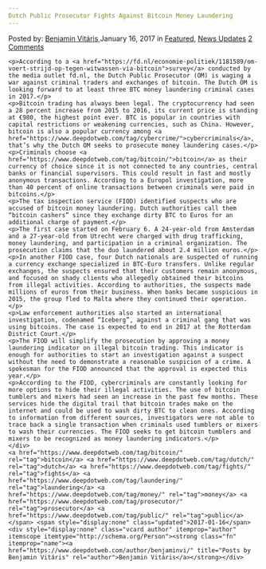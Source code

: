 ```yaml
---
Dutch Public Prosecutor Fights Against Bitcoin Money Laundering
---
```

<article class="post-listing post-17554 post type-post status-publish format-standard has-post-thumbnail hentry  tag-bitcoin tag-dutch tag-fights tag-laundering tag-money tag-prosecutor tag-public">
    <div class="post-inner">
        <span>Posted by: <a href="https://www.deepdotweb.com/author/benjaminvi/" title="">Benjamin Vitáris </a></span>
    <span>January 16, 2017</span>
    <span>in <a href="https://www.deepdotweb.com/category/deepdot-news/" rel="category tag">Featured</a>, <a href="https://www.deepdotweb.com/category/news-updates/" rel="category tag">News Updates</a></span>
    <span><a href="https://www.deepdotweb.com/2017/01/16/dutch-public-prosecutor-fights-bitcoin-money-laundering/#comments">2 Comments</a></span>
    </p>
    <div class="clear"></div>
    
    <p>According to a <a href="https://fd.nl/economie-politiek/1181589/om-voert-strijd-op-tegen-witwassen-via-bitcoin">survey</a> conducted by the media outlet fd.nl, the Dutch Public Prosecutor (OM) is waging a war against criminal traders and exchanges of bitcoin. The Dutch OM is looking forward to at least three BTC money laundering criminal cases in 2017.</p>
    <p>Bitcoin trading has always been legal. The cryptocurrency had seen a 28 percent increase from 2015 to 2016, its current price is standing at €980, the highest point ever. BTC is popular in countries with capital restrictions or weakening currencies, such as China. However, bitcoin is also a popular currency among <a href="https://www.deepdotweb.com/tag/cybercrime/">cybercriminals</a>, that’s why the Dutch OM seeks to prosecute money laundering cases.</p>
    <p>Criminals choose <a href="https://www.deepdotweb.com/tag/bitcoin/">bitcoin</a> as their currency of choice since it is not connected to any countries, central banks or financial supervisors. This could result in fast and mostly anonymous transactions. According to a Europol investigation, more than 40 percent of online transactions between criminals were paid in bitcoins.</p>
    <p>The tax inspection service (FIOD) identified suspects who are accused of bitcoin money laundering. Dutch authorities call them “bitcoin cashers” since they exchange dirty BTC to Euros for an additional charge of payment.</p>
    <p>The first case started on February 6. A 24-year-old from Amsterdam and a 27-year-old from Utrecht were charged with drug trafficking, money laundering, and participation in a criminal organization. The prosecution claims that the duo laundered about 2.4 million euros.</p>
    <p>In another FIOD case, four Dutch nationals are suspected of running a currency exchange specialized in BTC-Euro transfers. Unlike regular exchanges, the suspects ensured that their customers remain anonymous, and focused on shady clients who allegedly obtained their bitcoins from illegal activities. According to authorities, the suspects made millions of euros from their business. When banks became suspicious in 2015, the group fled to Malta where they continued their operation.</p>
    <p>Law enforcement authorities also started an international investigation, codenamed “Iceberg”, against a criminal gang that was using bitcoins. The case is expected to end in 2017 at the Rotterdam District Court.</p>
    <p>The FIOD will simplify the prosecution by approving a money laundering indicator on illegal bitcoin trading. This indicator is enough for authorities to start an investigation against a suspect without the need to demonstrate a reasonable suspicion of a crime. A spokesman for the FIOD announced that the approval is expected this year.</p>
    <p>According to the FIOD, cybercriminals are constantly looking for more options to hide their illegal activities. The use of bitcoin tumblers and mixers had seen an increase in the past few months. These services hide the digital trail that bitcoin trades make on the internet and could be used to wash dirty BTC to clean ones. According to information from different sources, investigators were not able to trace back a single transaction when criminals used tumblers or mixers to wash their currencies. The FIOD seeks to get bitcoin tumblers and mixers to be recognized as money laundering indicators.</p>
    </div>
    <a href="https://www.deepdotweb.com/tag/bitcoin/" rel="tag">bitcoin</a> <a href="https://www.deepdotweb.com/tag/dutch/" rel="tag">dutch</a> <a href="https://www.deepdotweb.com/tag/fights/" rel="tag">fights</a> <a href="https://www.deepdotweb.com/tag/laundering/" rel="tag">laundering</a> <a href="https://www.deepdotweb.com/tag/money/" rel="tag">money</a> <a href="https://www.deepdotweb.com/tag/prosecutor/" rel="tag">prosecutor</a> <a href="https://www.deepdotweb.com/tag/public/" rel="tag">public</a></span> <span style="display:none" class="updated">2017-01-16</span>
    <div style="display:none" class="vcard author" itemprop="author" itemscope itemtype="http://schema.org/Person"><strong class="fn" itemprop="name"><a href="https://www.deepdotweb.com/author/benjaminvi/" title="Posts by Benjamin Vitáris" rel="author">Benjamin Vitáris</a></strong></div>
    
